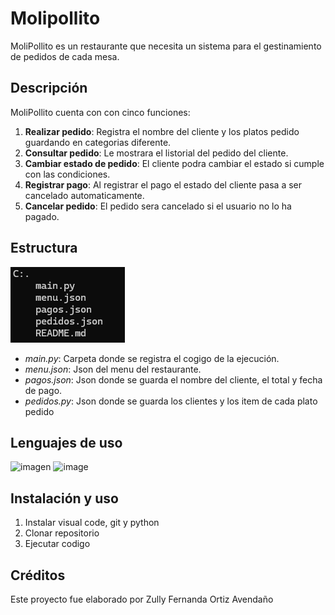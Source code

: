 # Molipollito

MoliPollito es un restaurante que necesita un sistema para el gestinamiento de pedidos de cada mesa.

## Descripción 

MoliPollito cuenta con con cinco funciones:

1. **Realizar pedido**: Registra el nombre del cliente y los platos pedido guardando en categorias diferente.
2. **Consultar pedido**: Le mostrara el listorial del pedido del cliente.
3. **Cambiar estado de pedido**: El cliente podra cambiar el estado si cumple con las condiciones.
4. **Registrar pago**: Al registrar el pago el estado del cliente pasa a ser cancelado automaticamente.
5. **Cancelar pedido**: El pedido sera cancelado si el usuario no lo ha pagado.

## Estructura 

![alt text](image.png)

- *main.py*: Carpeta donde se registra el cogigo de la ejecución.
- *menu.json*: Json del menu del restaurante.
- *pagos.json*: Json donde se guarda el nombre del cliente, el total y fecha de pago.
- *pedidos.py*: Json donde se guarda los clientes y los item de cada plato pedido

## Lenguajes de uso  

 ![imagen](https://img.shields.io/badge/Python-FFD43B?style=for-the-badge&logo=python&logoColor=blue) ![image](https://img.shields.io/badge/json-5E5C5C?style=for-the-badge&logo=json&logoColor=white)


## Instalación y uso 

1. Instalar visual code, git y python
2. Clonar repositorio
3. Ejecutar codigo 

## Créditos

Este proyecto fue elaborado por Zully Fernanda Ortiz Avendaño 
